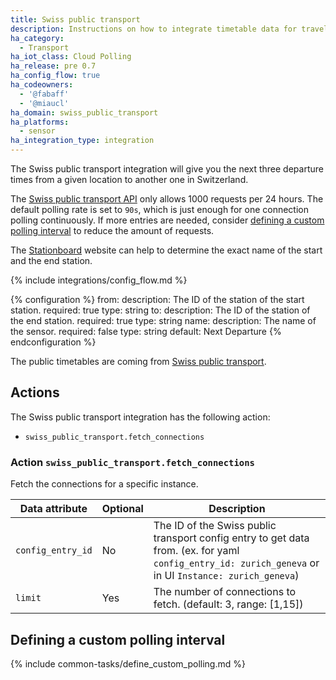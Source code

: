 ```yaml
---
title: Swiss public transport
description: Instructions on how to integrate timetable data for traveling in Switzerland within Home Assistant.
ha_category:
  - Transport
ha_iot_class: Cloud Polling
ha_release: pre 0.7
ha_config_flow: true
ha_codeowners:
  - '@fabaff'
  - '@miaucl'
ha_domain: swiss_public_transport
ha_platforms:
  - sensor
ha_integration_type: integration
---
```


The Swiss public transport integration will give you the next three departure times from a given location to another one in Switzerland.

The [Swiss public transport API](https://transport.opendata.ch/) only allows 1000 requests per 24 hours. The default polling rate is set to `90s`, which is just enough for one connection polling continuously. If more entries are needed, consider [defining a custom polling interval](#defining-a-custom-polling-interval) to reduce the amount of requests.

The [Stationboard](https://transport.opendata.ch/examples/stationboard.html) website can help to determine the exact name of the start and the end station.

{% include integrations/config_flow.md %}

{% configuration %}
from:
  description: The ID of the station of the start station.
  required: true
  type: string
to:
  description: The ID of the station of the end station.
  required: true
  type: string
name:
  description: The name of the sensor.
  required: false
  type: string
  default: Next Departure
{% endconfiguration %}

The public timetables are coming from [Swiss public transport](https://transport.opendata.ch/).

## Actions

The Swiss public transport integration has the following action:

- `swiss_public_transport.fetch_connections`

### Action `swiss_public_transport.fetch_connections`

Fetch the connections for a specific instance.

| Data attribute | Optional | Description                                              |
|------------------------|----------|----------------------------------------------------------|
| `config_entry_id`      | No       | The ID of the Swiss public transport config entry to get data from. (ex. for yaml `config_entry_id: zurich_geneva` or in UI `Instance: zurich_geneva`)|
| `limit`                | Yes      | The number of connections to fetch. (default: 3, range: [1,15])|

## Defining a custom polling interval

{% include common-tasks/define_custom_polling.md %}
